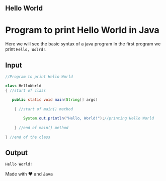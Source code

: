 ## Hello World
# Program to print Hello World in Java

Here we will see the basic syntax of a java program In the first program we print `Hello, Wolrd!`.

## Input


```java
//Program to print Hello World

class HelloWorld 
{ //start of class

   public static void main(String[] args) 
   
    { //start of main() method
    
        System.out.println("Hello, World!");//printing Hello World
        
    } //end of main() method
    
} //end of the class
```
## Output

```java
Hello World!
```


Made with ❤️ and Java
